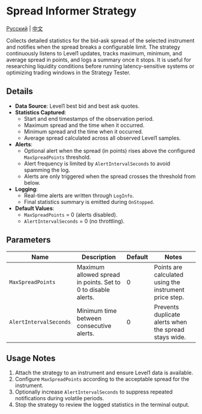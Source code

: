 # Spread Informer Strategy
[Русский](README_ru.md) | [中文](README_cn.md)

Collects detailed statistics for the bid-ask spread of the selected instrument and notifies when the spread breaks a configurable limit. The strategy continuously listens to Level1 updates, tracks maximum, minimum, and average spread in points, and logs a summary once it stops. It is useful for researching liquidity conditions before running latency-sensitive systems or optimizing trading windows in the Strategy Tester.

## Details

- **Data Source**: Level1 best bid and best ask quotes.
- **Statistics Captured**:
  - Start and end timestamps of the observation period.
  - Maximum spread and the time when it occurred.
  - Minimum spread and the time when it occurred.
  - Average spread calculated across all observed Level1 samples.
- **Alerts**:
  - Optional alert when the spread (in points) rises above the configured `MaxSpreadPoints` threshold.
  - Alert frequency is limited by `AlertIntervalSeconds` to avoid spamming the log.
  - Alerts are only triggered when the spread crosses the threshold from below.
- **Logging**:
  - Real-time alerts are written through `LogInfo`.
  - Final statistics summary is emitted during `OnStopped`.
- **Default Values**:
  - `MaxSpreadPoints` = 0 (alerts disabled).
  - `AlertIntervalSeconds` = 0 (no throttling).

## Parameters

| Name | Description | Default | Notes |
| --- | --- | --- | --- |
| `MaxSpreadPoints` | Maximum allowed spread in points. Set to 0 to disable alerts. | 0 | Points are calculated using the instrument price step. |
| `AlertIntervalSeconds` | Minimum time between consecutive alerts. | 0 | Prevents duplicate alerts when the spread stays wide. |

## Usage Notes

1. Attach the strategy to an instrument and ensure Level1 data is available.
2. Configure `MaxSpreadPoints` according to the acceptable spread for the instrument.
3. Optionally increase `AlertIntervalSeconds` to suppress repeated notifications during volatile periods.
4. Stop the strategy to review the logged statistics in the terminal output.
